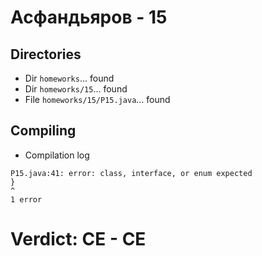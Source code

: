 # Асфандьяров - 15
## Directories
- Dir `homeworks`... found
- Dir `homeworks/15`... found
- File `homeworks/15/P15.java`... found
## Compiling
- Compilation log
```
P15.java:41: error: class, interface, or enum expected
}
^
1 error

```
# Verdict: **CE** - CE

